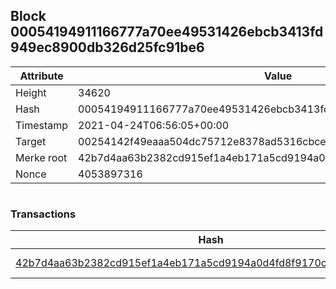 ## Block 00054194911166777a70ee49531426ebcb3413fd949ec8900db326d25fc91be6

Attribute | Value
--- | ---
Height | 34620
Hash | 00054194911166777a70ee49531426ebcb3413fd949ec8900db326d25fc91be6
Timestamp | 2021-04-24T06:56:05+00:00
Target | 00254142f49eaaa504dc75712e8378ad5316cbcead634704b3734b6271167cc4
Merke root | 42b7d4aa63b2382cd915ef1a4eb171a5cd9194a0d4fd8f9170c2504fc00de482
Nonce | 4053897316

```

```

### Transactions

Hash | Amount
--- | ---
[42b7d4aa63b2382cd915ef1a4eb171a5cd9194a0d4fd8f9170c2504fc00de482](42b7d4aa63b2382cd915ef1a4eb171a5cd9194a0d4fd8f9170c2504fc00de482.md) | 10.00000000 SKEPTI 
